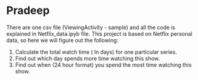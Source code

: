 # Pradeep
There are one csv file (ViewingActivity - sample) and all the code is explained in Netflix_data.ipyb file.
This project is based on Netflix personal data, so here we will figure out the following:
1. Calculate the total watch time ( In days) for one particular series.
2. Find out which day spends more time watching this show.
3. Find out when (24 hour format) you spend the most time watching this show.

